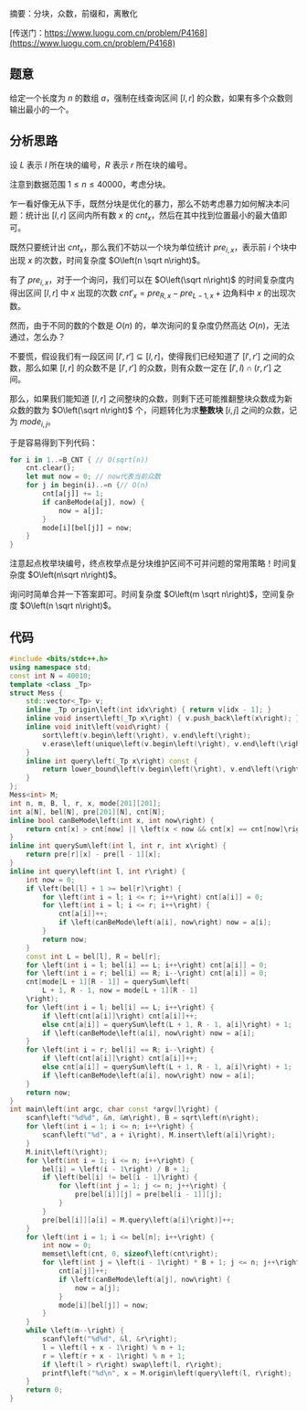 摘要：分块，众数，前缀和，离散化

[传送门：https://www.luogu.com.cn/problem/P4168](https://www.luogu.com.cn/problem/P4168)

## 题意

给定一个长度为 $n$ 的数组 $a$，强制在线查询区间 $[l, r]$ 的众数，如果有多个众数则输出最小的一个。

## 分析思路

设 $L$ 表示 $l$ 所在块的编号，$R$ 表示 $r$ 所在块的编号。

注意到数据范围 $1 \leq n \leq 40000$，考虑分块。

乍一看好像无从下手，既然分块是优化的暴力，那么不妨考虑暴力如何解决本问题：统计出 $[l, r]$ 区间内所有数 $x$ 的 $cnt_x$，然后在其中找到位置最小的最大值即可。

既然只要统计出 $cnt_x$，那么我们不妨以一个块为单位统计 $pre_{i, x}$，表示前 $i$ 个块中出现 $x$ 的次数，时间复杂度 $O\left(n \sqrt n\right)$。

有了 $pre_{i, x}$，对于一个询问，我们可以在 $O\left(\sqrt n\right)$ 的时间复杂度内得出区间 $[l, r]$ 中 $x$ 出现的次数 $cnt'_{x} = pre_{R, x} - pre_{L - 1, x} + \text{边角料中 } x \text{ 的出现次数}$。

然而，由于不同的数的个数是 $O\left(n\right)$ 的，单次询问的复杂度仍然高达 $O\left(n\right)$，无法通过，怎么办？

不要慌，假设我们有一段区间 $[l', r'] \subseteq [l, r]$，使得我们已经知道了 $[l', r']$ 之间的众数，那么如果 $[l, r]$ 的众数不是 $[l', r']$ 的众数，则有众数一定在 $[ l', l) \cap (r, r']$ 之间。

那么，如果我们能知道 $[l, r]$ 之间整块的众数，则剩下还可能推翻整块众数成为新众数的数为 $O\left(\sqrt n\right)$ 个，问题转化为求**整数块** $[i, j]$ 之间的众数，记为 $mode_{i, j}$。

于是容易得到下列代码：

```rust
for i in 1..=B_CNT { // O(sqrt(n))
    cnt.clear();
    let mut now = 0; // now代表当前众数
    for j in begin(i)..=n {// O(n)
        cnt[a[j]] += 1;
        if canBeMode(a[j], now) {
            now = a[j];
        }
        mode[i][bel[j]] = now;
    }
}
```

注意起点枚举块编号，终点枚举点是分块维护区间不可并问题的常用策略！时间复杂度 $O\left(n\sqrt n\right)$。

询问时简单合并一下答案即可。时间复杂度 $O\left(m \sqrt n\right)$，空间复杂度 $O\left(n \sqrt n\right)$。

## 代码

```cpp
#include <bits/stdc++.h>
using namespace std;
const int N = 40010;
template <class _Tp>
struct Mess {
    std::vector<_Tp> v;
    inline _Tp origin\left(int idx\right) { return v[idx - 1]; }
    inline void insert\left(_Tp x\right) { v.push_back\left(x\right); }
    inline void init\left(void\right) {
        sort\left(v.begin\left(\right), v.end\left(\right);
        v.erase\left(unique\left(v.begin\left(\right), v.end\left(\right), v.end\left(\right);
    }
    inline int query\left(_Tp x\right) const {
        return lower_bound\left(v.begin\left(\right), v.end\left(\right), x\right) - v.begin\left(\right) + 1;
    }
};
Mess<int> M;
int n, m, B, l, r, x, mode[201][201];
int a[N], bel[N], pre[201][N], cnt[N];
inline bool canBeMode\left(int x, int now\right) {
    return cnt[x] > cnt[now] || \left(x < now && cnt[x] == cnt[now]\right);
}
inline int querySum\left(int l, int r, int x\right) {
    return pre[r][x] - pre[l - 1][x];
}
inline int query\left(int l, int r\right) {
    int now = 0;
    if \left(bel[l] + 1 >= bel[r]\right) {
        for \left(int i = l; i <= r; i++\right) cnt[a[i]] = 0;
        for \left(int i = l; i <= r; i++\right) {
            cnt[a[i]]++;
            if \left(canBeMode\left(a[i], now\right) now = a[i];
        }
        return now;
    }
    const int L = bel[l], R = bel[r];
    for \left(int i = l; bel[i] == L; i++\right) cnt[a[i]] = 0;
    for \left(int i = r; bel[i] == R; i--\right) cnt[a[i]] = 0;
    cnt[mode[L + 1][R - 1]] = querySum\left(
        L + 1, R - 1, now = mode[L + 1][R - 1]
    \right);
    for \left(int i = l; bel[i] == L; i++\right) {
        if \left(cnt[a[i]]\right) cnt[a[i]]++;
        else cnt[a[i]] = querySum\left(L + 1, R - 1, a[i]\right) + 1;
        if \left(canBeMode\left(a[i], now\right) now = a[i];
    }
    for \left(int i = r; bel[i] == R; i--\right) {
        if \left(cnt[a[i]]\right) cnt[a[i]]++;
        else cnt[a[i]] = querySum\left(L + 1, R - 1, a[i]\right) + 1;
        if \left(canBeMode\left(a[i], now\right) now = a[i];
    }
    return now;
}
int main\left(int argc, char const *argv[]\right) {
    scanf\left("%d%d", &n, &m\right), B = sqrt\left(n\right);
    for \left(int i = 1; i <= n; i++\right) {
        scanf\left("%d", a + i\right), M.insert\left(a[i]\right);
    }
    M.init\left(\right);
    for \left(int i = 1; i <= n; i++\right) {
        bel[i] = \left(i - 1\right) / B + 1;
        if \left(bel[i] != bel[i - 1]\right) {
            for \left(int j = 1; j <= n; j++\right) {
                pre[bel[i]][j] = pre[bel[i - 1]][j];
            }
        }
        pre[bel[i]][a[i] = M.query\left(a[i]\right)]++;
    }
    for \left(int i = 1; i <= bel[n]; i++\right) {
        int now = 0;
        memset\left(cnt, 0, sizeof\left(cnt\right);
        for \left(int j = \left(i - 1\right) * B + 1; j <= n; j++\right) {
            cnt[a[j]]++;
            if \left(canBeMode\left(a[j], now\right) {
                now = a[j];
            }
            mode[i][bel[j]] = now;
        }
    }
    while \left(m--\right) {
        scanf\left("%d%d", &l, &r\right);
        l = \left(l + x - 1\right) % n + 1;
        r = \left(r + x - 1\right) % n + 1;
        if \left(l > r\right) swap\left(l, r\right);
        printf\left("%d\n", x = M.origin\left(query\left(l, r\right);
    }
    return 0;
}

```